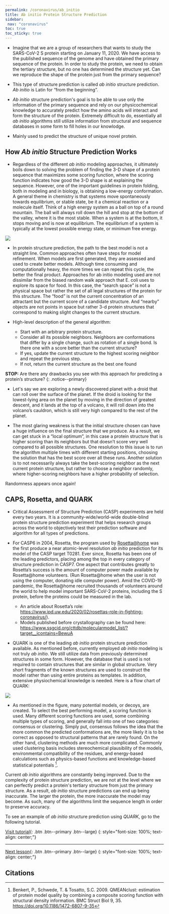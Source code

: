 ```yaml
---
permalink: /coronavirus/ab_initio
title: Ab initio Protein Structure Prediction
sidebar:
 nav: "coronavirus"
toc: true
toc_sticky: true
---
```

* Imagine that we are a group of researchers that wants to study the SARS-CoV-2 S protein starting on January 11, 2020. We have access to the published sequence of the genome and have obtained the primary sequence of the protein. In order to study the protein, we need to obtain the tertiary structure, but no one has determined the structure yet. Can we reproduce the shape of the protein just from the primary sequence? 

* This type of structure prediction is called *ab initio* structure prediction. *Ab initio* is Latin for “from the beginning”.

* *Ab initio* structure prediction's goal is to be able to use only the information of the primary sequence and rely on our physicochemical knowledge to accurately predict how the amino acids will interact and form the structure of the protein. Extremely difficult to do, essentially all *ab initio* algorithms still utilize information from structural and sequence databases in some form to fill holes in our knowlodge.

* Mainly used to predict the structure of unique novel protein.

## How *Ab initio* Structure Prediction Works

* Regardless of the different *ab initio* modeling approaches, it ultimately boils down to solving the problem of finding the 3-D shape of a protein sequence that maximizes some scoring function, where the scoring function indicates how good the 3-D shape is at explaining the sequence. However, one of the important guidelines in protein folding, both in modeling and in biology, is obtaining a low-energy conformation. A general theme in chemistry is that systems move spontaneously towards equilibrium, or stable state, be it a chemical reaction or a molecule itself. Think of a high energy system as a ball on top of a round mountain. The ball will always roll down the hill and stop at the bottom of the valley, where it is the most stable. When a system is at the bottom, it stops moving and is now at equilibrium. The equilibrium of a system is typically at the lowest possible energy state, or minimum free energy. 

<img src="../_pages/coronavirus/files/EnergyCartoon.png">

* In protein structure prediction, the path to the best model is not a straight line. Common approaches often have steps for model refinement. When models are first generated, they are assessed and used to create better models. Although time consuming and computationally heavy, the more times we can repeat this cycle, the better the final product. Approaches for ab initio modeling used are not dissimilar from the biased random walk approach that E. coli uses to explore its space for food. In this case, the “search space” is not a physical space but rather the set of all legal structures of the protein for this structure. The “food” is not the current concentration of an attractant but the current score of a candidate structure. And “nearby” objects are not points in space but rather 3-d protein structures that correspond to making slight changes to the current structure.

* High-level description of the general algorithm:
  * Start with an arbitrary protein structure.
  * Consider all its possible neighbors. Neighbors are conformations that differ by a single change, such as rotation of a single bond. Is there one with a score better than the current structure?
  * If yes, update the current structure to the highest scoring neighbor and repeat the previous step.
  * If not, return the current structure as the best one found

**STOP:** Are there any drawbacks you see with this approach for predicting a protein’s structure?
{: .notice--primary}

* Let's say we are exploring a newly discovered planet with a droid that can roll over the surface of the planet. If the droid is looking for the lowest-lying area on the planet by moving in the direction of greatest descent, and it lands at the top of a volcano, it will roll down into the volcano’s cauldron, which is still very high compared to the rest of the planet. 

* The most glaring weakness is that the initial structure chosen can have a huge influence on the final structure that we produce.  As a result, we can get stuck in a “local optimum”, in this case a protein structure that is higher scoring than its neighbors but that doesn’t score very well compared to all possible structures. One resolution to this issue is to run the algorithm multiple times with different starting positions, choosing the solution that has the best score over all these runs. Another solution is to not necessarily always take the best-scoring neighbor as the next current protein structure, but rather to choose a neighbor randomly, where higher-scoring neighbors have a higher probability of selection. 

Randomness appears once again!

## CAPS, Rosetta, and QUARK

* Critical Assessment of Structure Prediction (CASP) experiments are held every two years. It is a community-wide/world-wide double-blind protein structure prediction experiment that helps research groups across the world to objectively test their prediction software and algorithm for all types of predictions.

* For CASP6 in 2004, Rosetta, the program used by <a href="https://boinc.bakerlab.org/rosetta/" target="_blank">Rosetta@home</a> was the first produce a near atomic-level resolution *ab initio* prediction for its model of the CASP target T0281. Ever since, Rosetta has been one of the leading predictors, placing among the top in every category of structure prediction in CASP7. One aspect that contributes greatly to Rosetta’s success is the amount of computer power made available by Rosetta@home volunteers. (Run Rosetta@home when the user is not using the computer, donating idle computer power). Amid the COVID-19 pandemic, the Rosetta@home recruited thousands of volunteers around the world to help model important SARS-CoV-2 proteins, including the S protein, before the proteins could be measured in the lab.
  * An article about Rosetta’s role: https://www.ipd.uw.edu/2020/02/rosettas-role-in-fighting-coronavirus/). 
  * Models published before crystallography can be found here: https://www.ssgcid.org/cttdb/molecularmodel_list/?target__icontains=BewuA

* QUARK is one of the leading *ab initio* protein structure prediction available. As mentioned before, currently employed *ab initio* modeling is not truly *ab initio*. We still utilize data from previously determined structures in some form. However, the database that is used is not required to contain structures that are similar in global structure. Very short fragments of the known structures are used to construct the model rather than using entire proteins as templates. In addition, extensive physiochemical knowledge is needed. Here is a flow chart of QUARK:

<img src="../_pages/coronavirus/files/QuarkFlowChart.png">

* As mentioned in the figure, many potential models, or decoys, are created. To select the best performing model, a scoring function is used. Many different scoring functions are used, some combining multiple types of scoring, and generally fall into one of two categories: consensus or clustering. Simply put, consensus follows the idea that the more common the predicted conformations are, the more likely it is to be correct as opposed to structural patterns that are rarely found. On the other hand, clustering methods are much more complicated. Commonly used clustering basis includes stereochemical plausibility of the models, environmental compatibility of the residues, and energy-based calculations such as physics-based functions and knowledge-based statistical potentials [^2].

Current *ab initio* algorithms are constantly being improved. Due to the complexity of protein structure prediction, we are not at the level where we can perfectly predict a protein's tertiary structure from just the primary structure. As a result, *ab initio* structure predictions can end up being inaccurate. The larger the protein, the more inaccurate the model may become. As such, many of the algorithms limit the sequence length in order to preserve accuracy.

To see an example of *ab initio* structure prediction using *QUARK*, go to the following tutorial.

[Visit tutorial](tutorial_ab_initio){: .btn .btn--primary .btn--large}
{: style="font-size: 100%; text-align: center;"}

<hr>

[Next lesson](homology){: .btn .btn--primary .btn--large}
{: style="font-size: 100%; text-align: center;"}

## Citations

[^1]: Kubelka, J., et. al. 2004. The protein folding ‘speed limit’. Current Opinion in Structural Biology. 14, 76-88. https://doi.org/10.1016/j.sbi.2004.01.013

[^2]: Benkert, P., Schwede, T. & Tosatto, S.C. 2009. QMEANclust: estimation of protein model quality by combining a composite scoring function with structural density information. BMC Struct Biol 9, 35. https://doi.org/10.1186/1472-6807-9-35
